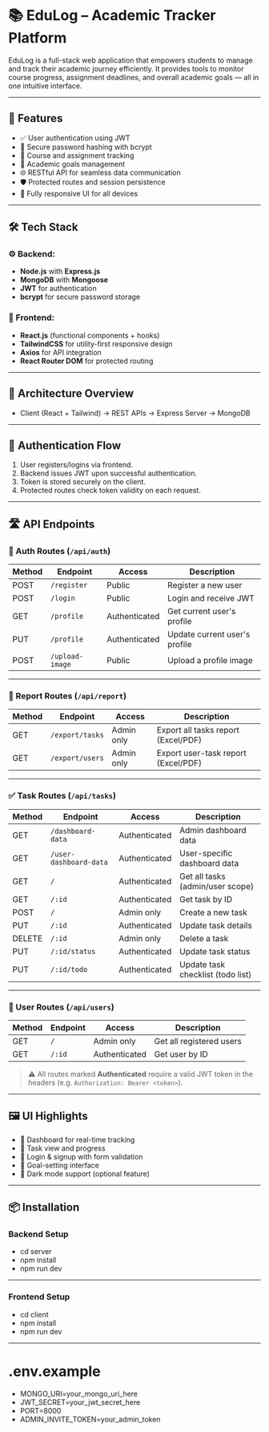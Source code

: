 # 📚 EduLog – Academic Tracker Platform

EduLog is a full-stack web application that empowers students to manage and track their academic journey efficiently. It provides tools to monitor course progress, assignment deadlines, and overall academic goals — all in one intuitive interface.

---

## 🚀 Features

- ✅ User authentication using JWT
- 🔐 Secure password hashing with bcrypt
- 📘 Course and assignment tracking
- 🧠 Academic goals management
- 🌐 RESTful API for seamless data communication
- 🛡️ Protected routes and session persistence
- 📱 Fully responsive UI for all devices

---

## 🛠️ Tech Stack

### ⚙️ Backend:
- **Node.js** with **Express.js**
- **MongoDB** with **Mongoose**
- **JWT** for authentication
- **bcrypt** for secure password storage

### 🎨 Frontend:
- **React.js** (functional components + hooks)
- **TailwindCSS** for utility-first responsive design
- **Axios** for API integration
- **React Router DOM** for protected routing

---

## 🧩 Architecture Overview
- Client (React + Tailwind) → REST APIs → Express Server → MongoDB
---

## 🔐 Authentication Flow

1. User registers/logins via frontend.
2. Backend issues JWT upon successful authentication.
3. Token is stored securely on the client.
4. Protected routes check token validity on each request.

---

## 🛣️ API Endpoints

### 🧑 Auth Routes (`/api/auth`)

| Method | Endpoint             | Access         | Description                        |
|--------|----------------------|----------------|------------------------------------|
| POST   | `/register`          | Public         | Register a new user                |
| POST   | `/login`             | Public         | Login and receive JWT              |
| GET    | `/profile`           | Authenticated  | Get current user's profile         |
| PUT    | `/profile`           | Authenticated  | Update current user's profile      |
| POST   | `/upload-image`      | Public         | Upload a profile image             |

---

### 🧾 Report Routes (`/api/report`)

| Method | Endpoint             | Access       | Description                              |
|--------|----------------------|--------------|------------------------------------------|
| GET    | `/export/tasks`      | Admin only   | Export all tasks report (Excel/PDF)      |
| GET    | `/export/users`      | Admin only   | Export user-task report (Excel/PDF)      |

---

### ✅ Task Routes (`/api/tasks`)

| Method | Endpoint               | Access         | Description                                |
|--------|------------------------|----------------|--------------------------------------------|
| GET    | `/dashboard-data`      | Authenticated  | Admin dashboard data                       |
| GET    | `/user-dashboard-data` | Authenticated  | User-specific dashboard data               |
| GET    | `/`                    | Authenticated  | Get all tasks (admin/user scope)           |
| GET    | `/:id`                 | Authenticated  | Get task by ID                             |
| POST   | `/`                    | Admin only     | Create a new task                          |
| PUT    | `/:id`                 | Authenticated  | Update task details                        |
| DELETE | `/:id`                 | Admin only     | Delete a task                              |
| PUT    | `/:id/status`          | Authenticated  | Update task status                         |
| PUT    | `/:id/todo`            | Authenticated  | Update task checklist (todo list)          |

---

### 👤 User Routes (`/api/users`)

| Method | Endpoint     | Access       | Description                       |
|--------|--------------|--------------|-----------------------------------|
| GET    | `/`          | Admin only   | Get all registered users          |
| GET    | `/:id`       | Authenticated | Get user by ID                   |

> ⚠️ All routes marked **Authenticated** require a valid JWT token in the headers (e.g. `Authorization: Bearer <token>`).

---

## 🖼️ UI Highlights

- 📂 Dashboard for real-time tracking
- 📆 Task view and progress
- 🔐 Login & signup with form validation
- 🎯 Goal-setting interface
- 🌙 Dark mode support (optional feature)

---

## 📦 Installation

### Backend Setup

- cd server
- npm install
- npm run dev

---
### Frontend Setup
- cd client
- npm install
- npm run dev

---

# .env.example
- MONGO_URI=your_mongo_uri_here
- JWT_SECRET=your_jwt_secret_here
- PORT=8000
- ADMIN_INVITE_TOKEN=your_admin_token

